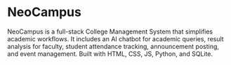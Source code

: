 # NeoCampus
NeoCampus is a full-stack College Management System that simplifies academic workflows. It includes an AI chatbot for academic queries, result analysis for faculty, student attendance tracking, announcement posting, and event management. Built with HTML, CSS, JS, Python, and SQLite.
